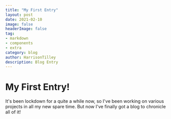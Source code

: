 ```yaml
---
title: "My First Entry"
layout: post
date: 2021-02-10
image: false
headerImage: false
tag:
- markdown
- components
- extra
category: blog
author: HarrisonTilley
description: Blog Entry
---
```


# My First Entry!

It's been lockdown for a quite a while now, so I've been working on various projects in all my new spare time. But now I've finally got a blog to chronicle all of it!

